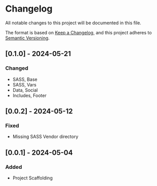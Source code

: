 # Changelog

All notable changes to this project will be documented in this file.

The format is based on [Keep a Changelog](https://keepachangelog.com/en/1.1.0/),
and this project adheres to [Semantic Versioning](https://semver.org/spec/v2.0.0.html).

## [0.1.0] - 2024-05-21

### Changed

- SASS, Base
- SASS, Vars
- Data, Social
- Includes, Footer

## [0.0.2] - 2024-05-12

### Fixed

- Missing SASS Vendor directory

## [0.0.1] - 2024-05-04

### Added

- Project Scaffolding
